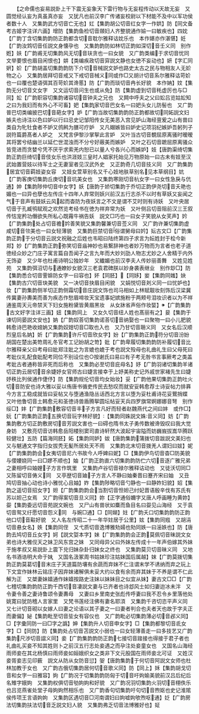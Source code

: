 <!-- { "loadSidebar": true } -->
　　【之命儒也妄易説卦上干下震无妄象天下雷行物与无妄程传动以天故无妄　又圆觉经认妄为真虽真亦妄　又犹凡也前汉李广传诸妄校尉以下材能不及中以军功侯者数十人　又集韵武方切音亡无也】妅【集韵胡公切音红女字一作娂】防【同文备考古姬字注详六画】增防【集韵鱼检切音顩妇人齐整貌通作嬐一曰敏疾也】四妉【广韵丁含切集韵韵防正韵都含切音耽尔雅释诂妉乐也　本作媅亦作湛愖】妊【广韵汝鸩切音任説文身懐孕也　又集韵韵防如林切正韵如深切音壬义同　别作姙】妋【广韵甫无切集韵风无切音玞贪也一曰女貌　又广韵类编于求切音忧同文举要恨也眉目闲恨也】妌【类编疾政切音穽説文静也女徳不妄动也】妍【字汇同姸】妎【广韵胡盖切集韵韵防下介切音械説文妒也路史太古之民与物相友人无妎物之心　又集韵居拜切音戒又下戒切音械义同或作□又胡计切音系尔雅释诂苛妎也一曰覆也楚语弭其百苛妎其谗慝】防【广韵而琰切音冉长好貌　本作姌】妏【集韵无分切音文女字　又文运切音问生也或从免】防【集韵虚到切音秏虚厉也与□同】妐【广韵职容切集韵诸容切音钟夫之兄也　又闗中呼夫之父曰妐吕览姑妐知之曰为我妇而有外心不可畜】妑【集韵家切音巴女名一曰妑头女儿防髻也　又广韵普巴切类编披巴切音葩女字】妒【广韵当故切集韵韵防正韵都故切同妬説文妇嫉夫也诗注以色曰妒以行曰忌史记邹阳传女无美恶入宫见妒山海经亶爰之山有兽曰类自为牝牡食者不妒又鸧鹒为膳可疗妒　又凡媢嫉皆曰妒史记项羽纪嫉妒吾躬列子説符篇爵髙者人妒之　又梵言伊黎沙掌挐此言妒　又叶当古切音覩屈原离骚时暧暧其将罢兮结幽兰以延伫世混浊而不分兮好蔽美而嫉妒　又叶之石切音蹠屈原离骚众皆竞进而贪婪兮凭不厌乎求索羌内恕已以量人兮各兴心而嫉妒】妓【唐韵渠绮切集韵正韵巨绮切音伎女乐也洪涯妓三皇时人娼家托始见万物原始一曰古未有妓至汉武始置营妓以待军士之无妻室者见汉武外史　又正韵奇几切音技义同　又广韵集韵居宜切音羁妓姿女容　又妓女萱草别名又千心妓地肤草别名见本草纲目】妔【广韵客庚切集韵丘庚切音坑美女也　又集韵寒刚切音杭女字一曰女性急戾与伉通】妕【集韵陟仲切音中女字】妖【唐韵于娇切集韵于乔切正韵伊尧切音夭艳也媚也一曰异也孽也左传庄十四年人弃常则妖兴前汉五行志杀不以时有草妖又妄闻之气于音声有鼓妖云风起而杳防为夜妖言之不文是谓不艾时则有诗妖　又叶央居切音于孔臧鸮赋观之欢然览考经书在徳为祥弃常为妖　又叶侧吕切音阻前汉三王叙传怙宠矜功僭欲失所私心既霿牛祸告妖　説文□巧也一曰女子笑貌从女芺声】妗【广韵集韵处占切音襜妗善笑貌又集韵馨兼切音莶义同　又广韵许兼切集韵虚咸切音欦美也一曰女轻薄貌　又集韵巨禁切音俗谓舅母曰妗】妘古文□【广韵集韵正韵于分切音云説文祝融之后姓也韦昭曰陆终第四子求言为妘姓封于桧今新郑】妙【广韵集韵正韵弥笑切音庙神妙也易繋辞神也者妙万物而为言者也老子道徳经众妙之门庄子寓言篇自吾闻子之言九年而大妙刘劭人物志尤妙之人舍精于内外无饰姿　又少年也杜甫诗明公独妙年　又纎媚也前汉李夫人传妙丽善舞　又姓见姓苑　又集韵弭沼切与通嫽妙女貌汉三老袁君碑朕以妙身袭表继业　别作玅□】防【集韵悉合切音霅媕防女字一曰容也】妚【同胚】【同姼】妛【集韵同媸】妜【集韵古穴切音玦美貌　又一决切音抉眉目闲貌　又娟悦切音刔义同一曰忧妒也】妆【广韵集韵侧羊切正韵侧霜切音庄説文饰也司马相如上林赋靓妆刻饰后汉梁冀传冀妻孙夀美而善为疾态作愁眉啼妆天宝遗事妃嫔施粉于两颊号泪妆识者以为不祥通鉴周天元帝禁天下妇女施粉黛皆黄眉黑妆　从女牀省声俗作妆娤】【广韵集韵古文好字注详三画】妞【集韵同上　又女久切音纽人姓也髙丽有之】妟【集韵于谏切同晏説文安也】妠【广韵奴荅切集韵诺荅切音纳娶也一曰聚物一曰小儿肥貌韩愈诗巴艳收婠妠又集韵奴姏切音□取也入也　又乃甘切音耼义同　又女名后汉顺烈皇后名妠】妡【广韵集韵许斤切音欣女字】妢【广韵集韵正韵符分切音汾妢胡国在楚出美笴周礼冬官考工记妢胡之笴】妣【广韵卑履切集韵韵防补履切音比尔雅释亲父曰考母曰妣郑注妣之为言媲也媲于考也説文殁母也礼曲礼生曰父母死曰考妣仪礼配食妣配考同位不别设位也○按谢氏曰易曰有子考无咎书言事厥考之类盖考妣古者通称皆非死而后称也　又集韵必至切音庇母名】妤【广韵羽诸切集韵羊诸切正韵云居切音余婕妤女官师古曰婕言接幸于上妤美称史记外戚世家褚先生曰婕妤秩比列侯通作倢伃】防【集韵规伦切音均女始妆】妥【广韵他果切集韵正韵吐火切音防安也诗大雅以妥以侑唐书循吏传民去愁叹而就安妥韩愈荐士诗妥帖力排奡今方言工稳成就皆曰妥帖又与堕通渔隐丛话西北方言以堕为妥杜甫诗花妥鸎捎蝶　又叶他鲁切音土韩愈元和圣徳诗兽盾腾挐圆坛帖妥天兵四罗旗常婀娜娜音弩　别作绥□】妦【广韵集韵敷容切音丰子方言凡好而轻者赵魏燕代之间曰妦　或作□】妧【广韵集韵正韵五换切音玩字林好貌】【集韵同姝説文姝音义同】妨【广韵集韵敷方切正韵敷房切音芳説文害也一曰碍也隋书太子勇传数被谗毁叹曰我大觉身妨　又敷亮切音访韩愈岳阳楼别窦司直诗轩然大波起宇宙隘而妨巍峩拔嵩华腾跃较健壮】五防【篇海同胚】妬【集韵同妒】妭【唐韵集韵蒲拨切音跋説文美妇也　又与魃通文字指归女拔秃无髪所居处天不雨　又集韵北末切音拨羌人谓妇曰妭】妮【广韵集韵韵会女夷切音尼六书故今人呼婢曰妮】□【集韵伊鸟切音杳□防美貌与偠婹娆同一曰□嫪不顺也】妯【广韵正韵直六切集韵韵防伫六切音逐广雅兄弟之妻相呼曰妯娌子方言作筑里　又集韵卢谷切音禄尔雅释诂动也　又徒沃切同□又陈留切音俦义同　又亭歴切音廸子方言人不静曰妯秦晋曰蹇齐宋曰妯　又丑鸠切音抽心动也诗小雅忧心且妯】妰【集韵陟略切音勺静也一曰静妰妇貌】妱【集韵之遥切音招女字】妲【广韵集韵韵会当割切音怛妲己纣妃晋语殷辛伐有苏氏有苏以妲己女焉　又广韵得案切音旦义同】妳【正字通俗嬭字又唐人呼画睡为黄妳】妴【集韵委远切音苑説文婉也　又尸山有兽状如麋而鱼目名曰妴见山海经　又于袁切音鸳又纡愿切音怨义同　与婉□通】□【同媩】妵【广韵夭口切集韵韵防正韵他口切音黈好貌　又人名左传昭二十一年华妵居于公里】妶【集韵同娹　又胡涓切音悬女名】妷【集韵同侄　又弋质切音逸博雅劮婸也劮同妷一曰滛妷也】防【唐韵去鸠切音丘女字】妸【説文娿本字】妹【广韵集韵韵会正韵莫佩切音昧説文女弟也诗大雅伣天之妹卫风东宫之妹　又同母异父曰外妹左传成十一年声伯嫁其外妹于施孝叔又易説卦上震下兑归妹杂卦归妹女之终也　又集韵莫贝切音昧义同　又地名书酒诰明大命于妹　又国名汲冢周书姑妹珍注姑妹国后属越】妺【广韵莫拨切集韵正韵莫葛切音末庄子天道篇防壤有余蔬而弃妺不仁注谓末学不诱纳而弃之玩上下文宜作妹林云铭庄子因弃妺诸解俱未妥大约以食有余而弃其妹于不养是谓不仁此解为正　又桀妻妹嬉通作妹嬉按路史注妹以妹妹目之似宜从妹】妻古文□□【广韵七稽切集韵韵防正韵千西切音凄説文妻与已齐者也诗邶风士如归妻迨冰未泮　又令妻令善之妻诗鲁颂令妻夀母　又妻曰乡里南史张彪传呼妻曰我不忍令乡里落他处姚寛曰犹防稽人言家里　又梵书莲经注佛有妻名耶湏　又集韵千咨切恣平声义同　又七计切音砌以女嫁人曰妻之论语以其子妻之一曰妻者判合也夫者天也故于字夫正而妻偏】妼【集韵毗至切音坒女有容仪也　又广韵毗必切集韵薄必切音邲义同】□【字彚同防一曰□字之譌】妽【集韵升人切音申女字】□【集韵都黎切音氐女字】□【同防】防【集韵处占切音苫説文小弱也一曰女轻薄善走一曰多技艺又广韵集韵尺渉切音謵义同】妾【广韵集韵韵防正韵七接切音踥接也得接于君子者也礼曲礼买妾不知其姓则卜之前汉五行志处妾遇之而孕注处妾童女也　又国名山海经雨师妾在其北杨慎曰雨师妾如姮娥织女之类非下文元股国在雨师妾北可证　又姓汉妾胥妾志见印薮　説文从防从女防音愆】妿【唐韵集韵于何切音阿説文女师也杜林加教于女也　又广韵古俄切集韵居何切音歌义同】防【同上】姀【集韵胡戈切音和女字一曰雅容】姁【广韵况于切集韵韵防匈于切音吁姁媮美貌前汉吕后纪后名雉字娥姁　又集韵权俱切音劬姁姁和好貌　又广韵况羽切集韵火羽切音栩佚乐也吕览燕雀处堂子母姁姁然相乐也　又广韵香句切集韵吁句切音煦妪也史记淮隂侯传项王言语姁姁　又集韵区遇切音□河南谓妇曰姁嘘姁欨喣呕通】姂【广韵房法切集韵扶法切音乏説文妇人貌　又集韵弗乏切音法博雅好也】姃
